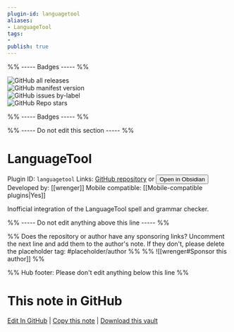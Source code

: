```yaml
---
plugin-id: languagetool
aliases:
- LanguageTool
tags: 
- 
publish: true
---
```


%% ----- Badges ----- %%

![GitHub all releases](https://img.shields.io/github/downloads/wrenger/obsidian-languagetool/total?color=573E7A&logo=github&style=for-the-badge)   
![GitHub manifest version](https://img.shields.io/github/manifest-json/v/wrenger/obsidian-languagetool?color=573E7A&logo=github&style=for-the-badge)   
![GitHub issues by-label](https://img.shields.io/github/issues/wrenger/obsidian-languagetool/help%20wanted?color=573E7A&logo=github&style=for-the-badge)   
![GitHub Repo stars](https://img.shields.io/github/stars/wrenger/obsidian-languagetool?color=573E7A&logo=github&style=for-the-badge)

%% ----- Badges ----- %%

%% ----- Do not edit this section ----- %%

# LanguageTool

Plugin ID: `languagetool`
Links: [GitHub repository](https://github.com/wrenger/obsidian-languagetool) or [<button id=HH>Open in Obsidian</button>](obsidian://show-plugin?id=languagetool)
Developed by: [[wrenger]]
Mobile compatible: [[Mobile-compatible plugins|Yes]]

Inofficial integration of the LanguageTool spell and grammar checker.

%% ----- Do not edit anything above this line ----- %% 

%% Does the repository or author have any sponsoring links? Uncomment the next line and add them to the author's note. If they don't, please delete the placeholder tag: #placeholder/author %%
%% ![[wrenger#Sponsor this author]] %%

%% Hub footer: Please don't edit anything below this line %%

# This note in GitHub

<span class="git-footer">[Edit In GitHub](https://github.dev/obsidian-community/obsidian-hub/blob/main/02%20-%20Community%20Expansions/02.05%20All%20Community%20Expansions/Plugins/languagetool.md "git-hub-edit-note") | [Copy this note](https://raw.githubusercontent.com/obsidian-community/obsidian-hub/main/02%20-%20Community%20Expansions/02.05%20All%20Community%20Expansions/Plugins/languagetool.md "git-hub-copy-note") | [Download this vault](https://github.com/obsidian-community/obsidian-hub/archive/refs/heads/main.zip "git-hub-download-vault") </span>
